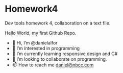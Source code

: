 # Homework4
 Dev tools homework 4, collaboration on a text file.
 
 Hello World, my first Github Repo.
 
- 👋 Hi, I’m @danielalfor
- 👀 I’m interested in programming
- 🌱 I’m currently learning responsive design and C#
- 💞️ I’m looking to collaborate on programming.
- 📫 How to reach me daniel@nbcc.com
